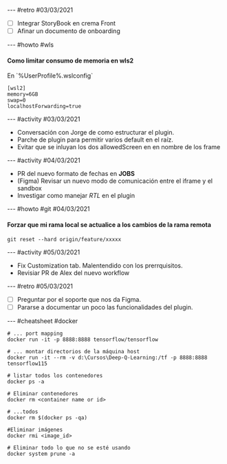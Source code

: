 --- #retro #03/03/2021

- [ ] Integrar StoryBook en crema Front
- [ ] Afinar un documento de onboarding

--- #howto #wls

#### Como limitar consumo de memoria en wls2

En \`%UserProfile%\.wslconfig\`

```
[wsl2]
memory=6GB
swap=0
localhostForwarding=true
```

--- #activity #03/03/2021

- Conversación con Jorge de como estructurar el plugin.
- Parche de plugin para permitir varios default en el raíz.
- Evitar que se inluyan los dos allowedScreen en en nombre de los frame

--- #activity #04/03/2021

- PR del nuevo formato de fechas en **JOBS**
- (Figma) Revisar un nuevo modo de comunicación entre el iframe y el sandbox
- Investigar como manejar _RTL_ en el plugin

--- #howto #git #04/03/2021

#### Forzar que mi rama local se actualice a los cambios de la rama remota

```
git reset --hard origin/feature/xxxxx
```

--- #activity #05/03/2021

- Fix Customization tab. Malentendido con los prerrquisitos.
- Revisiar PR de Alex del nuevo workflow

--- #retro #05/03/2021

- [ ] Preguntar por el soporte que nos da Figma.
- [ ] Pararse a documentar un poco las funcionalidades del plugin.

--- #cheatsheet #docker

```
# ... port mapping
docker run -it -p 8888:8888 tensorflow/tensorflow

# ... montar directorios de la máquina host
docker run -it --rm -v d:\Cursos\Deep-Q-Learning:/tf -p 8888:8888 tensorflow115

# listar todos los contenedores
docker ps -a

# Eliminar contenedores
docker rm <container name or id>

# ...todos
docker rm $(docker ps -qa)

#Eliminar imágenes
docker rmi <image_id>

# Eliminar todo lo que no se esté usando
docker system prune -a
```
